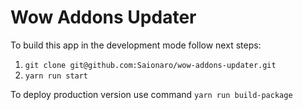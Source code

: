 # Wow Addons Updater

To build this app in the development mode follow next steps:   

1. `git clone git@github.com:Saionaro/wow-addons-updater.git`   
2. `yarn run start`   

To deploy production version use command `yarn run build-package`   
